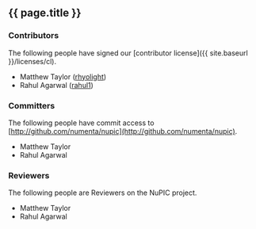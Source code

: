 {{ page.title }}
----------------

### Contributors

The following people have signed our [contributor license]({{ site.baseurl }}/licenses/cl).</p>

* Matthew Taylor ([rhyolight](http://github.com/rhyolight))
* Rahul Agarwal ([rahul1](http://github.com/rahul1))

### Committers

The following people have commit access to [http://github.com/numenta/nupic](http://github.com/numenta/nupic).

* Matthew Taylor
* Rahul Agarwal

### Reviewers

The following people are Reviewers on the NuPIC project.

* Matthew Taylor
* Rahul Agarwal